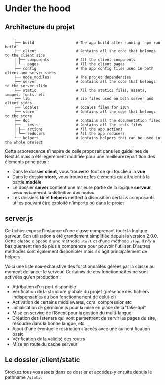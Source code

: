 # Under the hood  
  
## Architecture du projet  
```
    .  
    ├── build                   # The app build after running `npm run build`  
    ├── client                  # Contains all the code that belongs to the client side  
    │ ├── components            # All the client components  
    │ └── pages                 # All the client pages  
    ├── config                  # The app config files used in both client and server sides  
    ├── node_modules            # The projet dependencies  
    ├── server                  # Contains all the code that belongs to the server slide  
    ├── static                  # All the statics files, assets, images, fonts, etc  
    ├── lib                     # Lib files used on both server and client sides  
    ├── locales                 # Locales files for i18n  
    ├── store                   # Contains all the code that belongs to the store  
    ├── doc                     # Contains all the documentation files
    ├── __tests__               # Contains all the tests files
    │ ├── actions               # All the app actions  
    │ └── reducers              # All the app reducers  
    └── helpers                 # Contains helpers that can be used in the whole project  
```
 
 
 Cette arborescence s'inspire de celle proposait dans les guidelines de NextJs mais a été légèrement modifiée pour
 une meilleure répartition des éléments principaux :
 - Dans le dossier **client**, vous trouverez tout ce qui touche à la **vue** 
 - Dans le dossier **store**, vous trouverez les éléments qui attraient à la partie **modèle**
 - Le dossier **server** contient une majeure partie de la logique **serveur** avec notamment la définition des routes
 - Les dossiers **lib** et **helpers** mettent à disposition certains composants utiles pouvant être exploité n'importe
 où dans le projet
 
 
 ## server.js
 
 
 Ce fichier expose l'instance d'une classe comprenant toute la logique serveur. Son utilisation a été grandement simplifiée
 depuis la version 2.0.0. Cette classe dispose d'une méthode `start` et d'une méthode `stop`. Il n'y a basiquement rien de plus
 à comprendre pour pouvoir l'utiliser. D'autres méthodes sont également disponibles mais il s'agit principalement de helpers.
 
 Voici une liste non-exhaustive des fonctionnalités gérées par la classe au moment de lancer le serveur. Certaines de ces fonctionnalités
 ne sont activées qu'en production :
 - Attribution d'un port disponible
 - Vérification de la structure globale du projet (présence des fichiers indispensables au bon fonctionnement de celui-ci)
 - Activation de certains middlewares, cors, compression etc
 - Initialisation de germaine.js pour la mise en place de la "fake-api"
 - Mise en service de i18next pour la gestion du multi-langue
 - Création des listeners qui vont permettrent de servir les pages du site, résoudre dans la bonne langue, etc
 - Ajout d'une éventuelle restriction d'accès avec une authentification basic
 - Vérification de la validité des routes
 - Mise en route du cache serveur
 
 
 ## Le dossier /client/static
 
 Stockez tous vos assets dans ce dossier et accédez-y ensuite depuis le pathname `/static` 